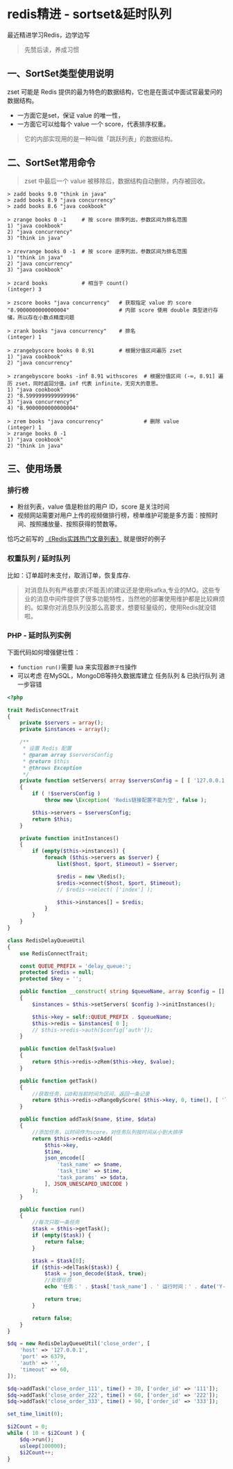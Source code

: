# redis精进 - sortset&延时队列

最近精进学习Redis，边学边写

> 先赞后读，养成习惯

## 一、SortSet类型使用说明

zset 可能是 Redis 提供的最为特色的数据结构，它也是在面试中面试官最爱问的数据结构。

- 一方面它是set，保证 value 的唯一性，
- 一方面它可以给每个 value 一个 score，代表排序权重。

> 它的内部实现用的是一种叫做「跳跃列表」的数据结构。

## 二、SortSet常用命令

> zset 中最后一个 value 被移除后，数据结构自动删除，内存被回收。

```
> zadd books 9.0 "think in java"
> zadd books 8.9 "java concurrency"
> zadd books 8.6 "java cookbook"

> zrange books 0 -1     # 按 score 排序列出，参数区间为排名范围
1) "java cookbook"
2) "java concurrency"
3) "think in java"

> zrevrange books 0 -1  # 按 score 逆序列出，参数区间为排名范围
1) "think in java"
2) "java concurrency"
3) "java cookbook"

> zcard books           # 相当于 count()
(integer) 3

> zscore books "java concurrency"   # 获取指定 value 的 score
"8.9000000000000004"                # 内部 score 使用 double 类型进行存储，所以存在小数点精度问题

> zrank books "java concurrency"    # 排名
(integer) 1

> zrangebyscore books 0 8.91        # 根据分值区间遍历 zset
1) "java cookbook"
2) "java concurrency"

> zrangebyscore books -inf 8.91 withscores  # 根据分值区间 (-∞, 8.91] 遍历 zset，同时返回分值。inf 代表 infinite，无穷大的意思。
1) "java cookbook"
2) "8.5999999999999996"
3) "java concurrency"
4) "8.9000000000000004"

> zrem books "java concurrency"             # 删除 value
(integer) 1
> zrange books 0 -1
1) "java cookbook"
2) "think in java"
```

## 三、使用场景

### 排行榜

- 粉丝列表，value 值是粉丝的用户 ID，score 是关注时间
- 视频网站需要对用户上传的视频做排行榜，榜单维护可能是多方面：按照时间、按照播放量、按照获得的赞数等。

恰巧之前写的 [《Redis实践热门文章列表》](https://juejin.im/post/5da713536fb9a04e092614f5) 就是很好的例子

### 权重队列 / 延时队列

比如：订单超时未支付，取消订单，恢复库存.

> 对消息队列有严格要求(不能丢)的建议还是使用kafka,专业的MQ。这些专业的消息中间件提供了很多功能特性，当然他的部署使用维护都是比较麻烦的。如果你对消息队列没那么高要求，想要轻量级的，使用Redis就没错啦。

### PHP - 延时队列实例

下面代码如何增强健壮性：

- `function run()`需要 lua 来实现器`原子性`操作
- 可以考虑 在MySQL，MongoDB等持久数据库建立 任务队列 & 已执行队列 进一步容错

```php
<?php

trait RedisConnectTrait
{
    private $servers = array();
    private $instances = array();

    /**
     * 设置 Redis 配置
     * @param array $serversConfig
     * @return $this
     * @throws Exception
     */
    private function setServers( array $serversConfig = [ [ '127.0.0.1', 6379, 0.01 ] ] )
    {
        if ( !$serversConfig )
            throw new \Exception( 'Redis链接配置不能为空', false );

        $this->servers = $serversConfig;
        return $this;
    }

    private function initInstances()
    {
        if (empty($this->instances)) {
            foreach ($this->servers as $server) {
                list($host, $port, $timeout) = $server;

                $redis = new \Redis();
                $redis->connect($host, $port, $timeout);
                // $redis->select( ['index'] );

                $this->instances[] = $redis;
            }
        }
    }
}

class RedisDelayQueueUtil
{
    use RedisConnectTrait;

    const QUEUE_PREFIX = 'delay_queue:';
    protected $redis = null;
    protected $key = '';

    public function __construct( string $queueName, array $config = [] )
    {
        $instances = $this->setServers( $config )->initInstances();

        $this->key = self::QUEUE_PREFIX . $queueName;
        $this->redis = $instances[ 0 ];
        // $this->redis->auth($config['auth']);
    }

    public function delTask($value)
    {
        return $this->redis->zRem($this->key, $value);
    }

    public function getTask()
    {
        //获取任务，以0和当前时间为区间，返回一条记录
        return $this->redis->zRangeByScore( $this->key, 0, time(), [ 'limit' => [ 0, 1 ] ] );
    }

    public function addTask($name, $time, $data)
    {
        //添加任务，以时间作为score，对任务队列按时间从小到大排序
        return $this->redis->zAdd(
            $this->key,
            $time,
            json_encode([
                'task_name' => $name,
                'task_time' => $time,
                'task_params' => $data,
            ], JSON_UNESCAPED_UNICODE )
        );
    }

    public function run()
    {
        //每次只取一条任务
        $task = $this->getTask();
        if (empty($task)) {
            return false;
        }

        $task = $task[0];
        if ($this->delTask($task)) {
            $task = json_decode($task, true);
            //处理任务
            echo '任务：' . $task['task_name'] . ' 运行时间：' . date('Y-m-d H:i:s') . PHP_EOL;

            return true;
        }

        return false;
    }
}

$dq = new RedisDelayQueueUtil('close_order', [
    'host' => '127.0.0.1',
    'port' => 6379,
    'auth' => '',
    'timeout' => 60,
]);

$dq->addTask('close_order_111', time() + 30, ['order_id' => '111']);
$dq->addTask('close_order_222', time() + 60, ['order_id' => '222']);
$dq->addTask('close_order_333', time() + 90, ['order_id' => '333']);

set_time_limit(0);

$i2Count = 0;
while ( 10 < $i2Count ) {
    $dq->run();
    usleep(100000);
    $i2Count++;
}
```